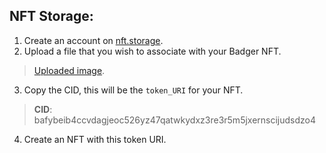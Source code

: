 ## NFT Storage:

1. Create an account on [nft.storage](https://nft.storage/).
2. Upload a file that you wish to associate with your Badger NFT.
>[Uploaded image](https://bafybeib4ccvdagjeoc526yz47qatwkydxz3re3r5m5jxernscijudsdzo4.ipfs.nftstorage.link/).
3. Copy the CID, this will be the `token_URI` for your NFT.
>**CID**: bafybeib4ccvdagjeoc526yz47qatwkydxz3re3r5m5jxernscijudsdzo4
4. Create an NFT with this token URI.
